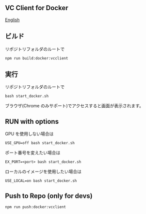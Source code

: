 ## VC Client for Docker

[English](./README_en.md)

## ビルド

リポジトリフォルダのルートで

```
npm run build:docker:vcclient
```

## 実行

リポジトリフォルダのルートで

```
bash start_docker.sh
```

ブラウザ(Chrome のみサポート)でアクセスすると画面が表示されます。

## RUN with options

GPU を使用しない場合は

```
USE_GPU=off bash start_docker.sh
```

ポート番号を変えたい場合は

```
EX_PORT=<port> bash start_docker.sh
```

ローカルのイメージを使用したい場合は

```
USE_LOCAL=on bash start_docker.sh
```

## Push to Repo (only for devs)

```
npm run push:docker:vcclient
```
